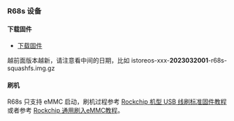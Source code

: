 ### R68s 设备

#### 下载固件

* [下载固件](https://fw.koolcenter.com/iStoreOS/r68s/)

越前面版本越新，请注意看中间的日期，比如 istoreos-xxx-**2023032001**-r68s-squashfs.img.gz

#### 刷机
R68s 只支持 eMMC 启动，刷机过程参考 [Rockchip 机型 USB 线刷标准固件教程](/zh/guide/istoreos/install_rockchip_sysupgrade.html) 或者参考 [Rockchip 通用刷入eMMC教程](/zh/guide/istoreos/install_rockchip_emmc.html)。
